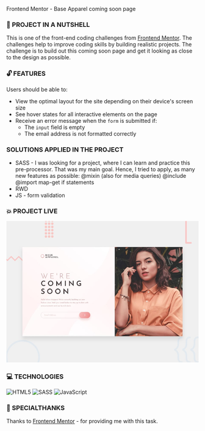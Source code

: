 Frontend Mentor - Base Apparel coming soon page

### :shell: PROJECT IN A NUTSHELL

This is one of the front-end coding challenges from [Frontend Mentor](https://www.frontendmentor.io). The challenges help to improve coding skills by building realistic projects. The challenge is to build out this coming soon page and get it looking as close to the design as possible.


### :unlock: FEATURES 

Users should be able to:

* View the optimal layout for the site depending on their device's screen size
* See hover states for all interactive elements on the page
* Receive an error message when the `form` is submitted if:
  - The `input` field is empty
  - The email address is not formatted correctly
 
 ###  SOLUTIONS APPLIED IN THE PROJECT
 
* SASS - I was looking for a project, where I can learn and practice this pre-processor. That was my main goal. Hence, I tried to apply, as many new features as possible:
    @mixin (also for media queries)
    @include
    @import
    map-get
    if statements 
* RWD
* JS - form validation

### :boom: PROJECT LIVE 

![Design preview for the Base Apparel coming soon page coding challenge](./design/desktop-preview.jpg)

### 💻 TECHNOLOGIES

![HTML5](https://img.shields.io/badge/html5-%23E34F26.svg?style=for-the-badge&logo=html5&logoColor=white)
![SASS](https://img.shields.io/badge/SASS-hotpink.svg?style=for-the-badge&logo=SASS&logoColor=white)
![JavaScript](https://img.shields.io/badge/javascript-%23323330.svg?style=for-the-badge&logo=javascript&logoColor=%23F7DF1E)

### 🤝 SPECIALTHANKS
Thanks to [Frontend Mentor](https://www.frontendmentor.io) - for providing me with this task.


